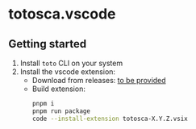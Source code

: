 # totosca.vscode

## Getting started

1. Install `toto` CLI on your system
1. Install the vscode extension:
    - Download from releases: [to be provided](#)
    - Build extension:
        ```bash
        pnpm i
        pnpm run package
        code --install-extension totosca-X.Y.Z.vsix
        ```
